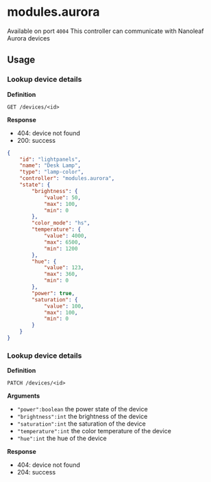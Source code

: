 # modules.aurora

Available on port `4004`
This controller can communicate with Nanoleaf Aurora devices

## Usage

### Lookup device details

**Definition**

`GET /devices/<id>`

**Response**

- 404: device not found
- 200: success

```json
{
    "id": "lightpanels",
    "name": "Desk Lamp",
    "type": "lamp-color",
    "controller": "modules.aurora",
    "state": {
        "brightness": {
            "value": 50,
            "max": 100,
            "min": 0
        },
        "color_mode": "hs",
        "temperature": {
            "value": 4000,
            "max": 6500,
            "min": 1200
        },
        "hue": {
            "value": 123,
            "max": 360,
            "min": 0
        },
        "power": true,
        "saturation": {
            "value": 100,
            "max": 100,
            "min": 0
        }
    }
}
```

### Lookup device details

**Definition**

`PATCH /devices/<id>`

**Arguments**

- `"power":boolean`     the power state of the device
- `"brightness":int`    the brightness of the device
- `"saturation":int`    the saturation of the device
- `"temperature":int`   the color temperature of the device
- `"hue":int`           the hue of the device

**Response**

- 404: device not found
- 204: success
